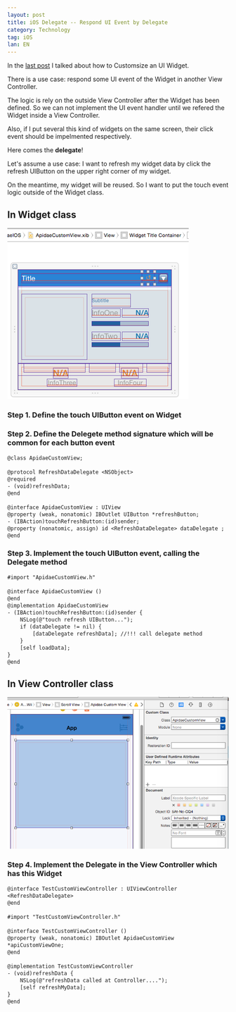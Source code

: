 ```yaml
---
layout: post
title: iOS Delegate -- Respond UI Event by Delegate
category: Technology
tag: iOS
lan: EN
---
```


In the [last post](/way/ios-embed-table-view-cell-in-xib/) I talked about how to Customsize an UI Widget.

There is a use case: respond some UI event of the Widget in another View Controller.

The logic is rely on the outside View Controller after the Widget has been defined. So we can not implement the UI event handler until we refered the Widget inside a View Controller.

Also, if I put several this kind of widgets on the same screen, their click event should be impelmented respectively.

<!--preview-->

Here comes the __delegate__!

Let's assume a use case: I want to refresh my widget data by click the refresh UIButton on the upper right corner of my widget.

On the meantime, my widget will be reused. So I want to put the touch event logic outside of the Widget class.

## In Widget class

![Widget](/images/ios-delegate/widget.png)

### Step 1. Define the touch UIButton event on Widget

### Step 2. Define the Delegete method signature which will be common for each button event

    @class ApidaeCustomView;

    @protocol RefreshDataDelegate <NSObject>
    @required
    - (void)refreshData;
    @end

    @interface ApidaeCustomView : UIView
    @property (weak, nonatomic) IBOutlet UIButton *refreshButton;
    - (IBAction)touchRefreshButton:(id)sender;
    @property (nonatomic, assign) id <RefreshDataDelegate> dataDelegate ;
    @end

### Step 3. Implement the touch UIButton event, calling the Delegate method

    #import "ApidaeCustomView.h"

    @interface ApidaeCustomView ()
    @end
    @implementation ApidaeCustomView
    - (IBAction)touchRefreshButton:(id)sender {
        NSLog(@"touch refresh UIButton...");
        if (dataDelegate != nil) {
            [dataDelegate refreshData]; //!!! call delegate method
        }
        [self loadData];
    }
    @end

## In View Controller class

![View Controller](/images/ios-delegate/viewController.png)

### Step 4. Implement the Delegate in the View Controller which has this Widget

    @interface TestCustomViewController : UIViewController <RefreshDataDelegate>
    @end

    #import "TestCustomViewController.h"

    @interface TestCustomViewController ()
    @property (weak, nonatomic) IBOutlet ApidaeCustomView *apiCustomViewOne;
    @end

    @implementation TestCustomViewController
    - (void)refreshData {
        NSLog(@"refreshData called at Controller....");
        [self refreshMyData];
    }
    @end
